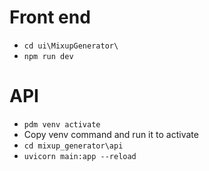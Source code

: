 # Front end

- `cd ui\MixupGenerator\`
- `npm run dev`

# API

- `pdm venv activate`
- Copy venv command and run it to activate
- `cd mixup_generator\api`
- `uvicorn main:app --reload`
